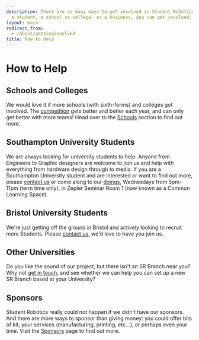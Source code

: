 ```yaml
---
description: There are so many ways to get involved in Student Robotics; whether you're
  a student, a school or college, or a business, you can get involved.
layout: main
redirect_from:
  - /about/gettinginvolved
title: How to Help
---
```

How to Help
===========

Schools and Colleges
--------------------

We would love it if more schools (with sixth-forms) and colleges got involved. The [competition](/schools/game) gets better and better each year, and can only get better with more teams! Head over to the [Schools](/schools/) section to find out more. 


Southampton University Students
-------------------------------

We are always looking for university students to help. Anyone from Engineers to Graphic designers are welcome to join us and help with everything from hardware design through to media. If you are a Southampton University student and are interested or want to find out more, please [contact us](/about/contactus) or come along to our [doings](https://www.studentrobotics.org/trac/wiki/doings), Wednesdays from 5pm-11pm (term time only), in Zepler Seminar Room 1 (now known as a Common Learning Space).

Bristol University Students
---------------------------

We're just getting off the ground in Bristol and actively looking to recruit more Students. Please [contact us](/about/contactus), we'd love to have you join us.

Other Universities
------------------

Do you like the sound of our project, but there isn't an SR Branch near you? Why not [get in touch](/about/contactus), and see whether we can help you can set up a new SR Branch based at your University?


Sponsors
--------

Student Robotics really could not happen if we didn't have our sponsors. And there are more ways to sponsor than giving money: you could offer bits of kit, your services (manufacturing, printing, etc...), or perhaps even your time. Visit the [Sponsors](/about/sponsors) page to find out more.
